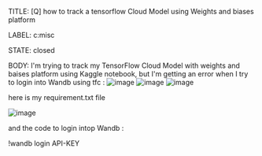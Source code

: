 TITLE:
[Q] how to track a tensorflow Cloud Model using Weights and biases platform 

LABEL:
c:misc

STATE:
closed

BODY:
I'm trying to track my TensorFlow Cloud Model with weights and baises platform using Kaggle notebook, but I'm getting an error when I try to login into Wandb using tfc : 
![image](https://user-images.githubusercontent.com/47725118/142780609-d4484c5a-075c-48a1-82b8-4e5c01bcfac7.png)
![image](https://user-images.githubusercontent.com/47725118/142780613-942c2b36-a45c-4cc6-8844-e0a9642f3b26.png)
![image](https://user-images.githubusercontent.com/47725118/142780618-b96786b1-ae68-4bb8-bce9-a5f71ffab593.png)

here is my requirement.txt file 

![image](https://user-images.githubusercontent.com/47725118/142780642-e9c0bed9-dedc-4361-964d-3d0ee6afee4d.png)
 
 and the code to login intop Wandb : 
 
!wandb login API-KEY

